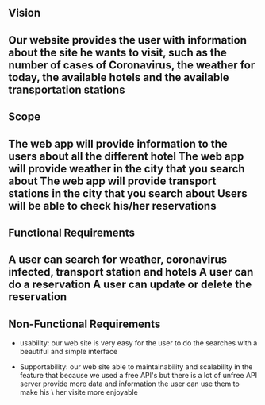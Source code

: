 ## Vision

Our website provides the user with information about the site he wants to visit, such as the number of cases of Coronavirus, the weather for today, the available hotels and the available transportation stations
-------
## Scope

The web app will provide information to the users about all the different hotel
The web app will provide weather in the city that you search about
The web app will provide transport stations in the city that you search about
Users will be able to check his/her reservations
---------
## Functional Requirements
A user can search for weather, coronavirus infected, transport station and hotels 
A user can do a reservation
A user can update or delete the reservation
------
## Non-Functional Requirements
- usability: our web site is very easy for the user to do the searches with a beautiful and simple interface 

- Supportability: our web site able to maintainability and scalability in the feature that because we used a free API's but there is a lot of unfree API server provide more data and information the user can use them to make his \ her visite more enjoyable 